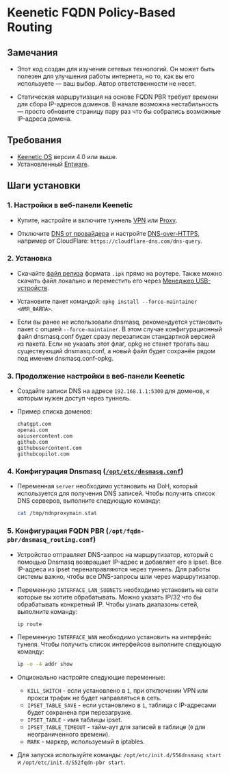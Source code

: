 # Keenetic FQDN Policy-Based Routing

## Замечания

- Этот код создан для изучения сетевых технологий. Он может быть полезен для улучшения работы интернета, но то, как вы его используете — ваш выбор.
  Автор ответственности не несет.

- Статическая маршрутизация на основе FQDN PBR требует времени для сбора IP-адресов доменов.
  В начале возможна нестабильность — просто обновите страницу пару раз что бы собрались возможные IP-адреса домена.

## Требования

- [Keenetic OS](https://help.keenetic.com/hc/ru/articles/115000990005) версии 4.0 или выше.
- Установленный [Entware](https://help.keenetic.com/hc/ru/articles/360021214160).

## Шаги установки

### 1. Настройки в веб-панели Keenetic

- Купите, настройте и включите туннель [VPN](https://help.keenetic.com/hc/ru/articles/115005342025)
  или [Proxy](https://help.keenetic.com/hc/ru/articles/7474374790300).

- Отключите [DNS от провайдера](https://help.keenetic.com/hc/ru/articles/360008609399) и настройте [DNS-over-HTTPS](https://help.keenetic.com/hc/ru/articles/360007687159), например от CloudFlare: `https://cloudflare-dns.com/dns-query`.

### 2. Установка

- Скачайте [файл релиза](https://github.com/GuFFy12/keenetic-fqdn-pbr/releases) формата `.ipk` прямо на роутере. Также можно скачать файл локально и переместить его через [Менеджер USB-устройств](https://help.keenetic.com/hc/en-us/articles/360000799559).

- Установите пакет командой: `opkg install --force-maintainer <ИМЯ_ФАЙЛА>`.

- Если вы ранее не использовали dnsmasq, рекомендуется установить пакет с опцией `--force-maintainer`. В этом случае конфигурационный файл dnsmasq.conf будет сразу перезаписан стандартной версией из пакета. Если не указать этот флаг, opkg не станет трогать ваш существующий dnsmasq.conf, а новый файл будет сохранён рядом под именем dnsmasq.conf-opkg.

### 3. Продолжение настройки в веб-панели Keenetic

- Создайте записи DNS на адресе `192.168.1.1:5300` для доменов, к которым нужен доступ через туннель.
- Пример списка доменов:

  ```plaintext
  chatgpt.com
  openai.com
  oaiusercontent.com
  github.com
  githubusercontent.com
  githubcopilot.com
  ```

### 4. Конфигурация Dnsmasq ([`/opt/etc/dnsmasq.conf`](https://thekelleys.org.uk/dnsmasq/docs/dnsmasq-man.html))

- Переменная `server` необходимо установить на DoH, который используется для получения DNS записей.
  Чтобы получить список DNS серверов, выполните следующую команду:

  ```sh
  cat /tmp/ndnproxymain.stat
  ```

### 5. Конфигурация FQDN PBR (`/opt/fqdn-pbr/dnsmasq_routing.conf`)

- Устройство отправляет DNS-запрос на маршрутизатор, который с помощью Dnsmasq возвращает IP-адрес и добавляет его в ipset.
  Все IP-адреса из ipset перенаправляются через туннель. Для работы системы важно, чтобы все DNS-запросы шли через маршрутизатор.

- Переменную `INTERFACE_LAN_SUBNETS` необходимо установить на сети которые вы хотите обрабатывать. Можно указать IP/32 что бы обрабатывать конкретный IP.
  Чтобы узнать диапазоны сетей, выполните команду:

  ```sh
  ip route
  ```

- Переменную `INTERFACE_WAN` необходимо установить на интерфейс тунеля.
  Чтобы получить список интерфейсов выполните следующую команду:

  ```sh
  ip -o -4 addr show
  ```

- Опционально настройте следующие переменные:
  - `KILL_SWITCH` - если установлено в `1`, при отключении VPN или прокси трафик не будет направляться в сеть.
  - `IPSET_TABLE_SAVE` - если установлено в `1`, таблица с IP-адресами будет сохранена при перезагрузке.
  - `IPSET_TABLE` - имя таблицы ipset.
  - `IPSET_TABLE_TIMEOUT` - тайм-аут для записей в таблице (`0` для неограниченного времени).
  - `MARK` - маркер, используемый в iptables.

- Для запуска используйте команды: `/opt/etc/init.d/S56dnsmasq start` и `/opt/etc/init.d/S52fqdn-pbr start`.
